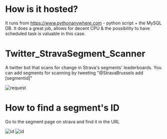 # How is it hosted?
It runs from https://www.pythonanywhere.com - python script + the MySQL DB. It does a great job, allows for decent CPU & the possibility to have scheduled task is valuable in this case.

# Twitter_StravaSegment_Scanner
A twitter bot that scans for change in Strava's segments' leaderboards. 
You can add segments for scanning by tweeting "@StravaBrussels add [segmentid]"

![request](http://i.imgur.com/jr3pIfM.png)
# How to find a segment's ID
Go to the segment page on strava and find it in the URL

![id](http://i.imgur.com/KhdLwM0.png)
![id](http://i.imgur.com/67HEvol.png)
